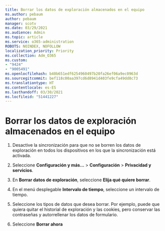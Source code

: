 ```yaml
---
title: Borrar los datos de exploración almacenados en el equipo
ms.author: pebaum
author: pebaum
manager: scotv
ms.date: 03/29/2021
ms.audience: Admin
ms.topic: article
ms.service: o365-administration
ROBOTS: NOINDEX, NOFOLLOW
localization_priority: Priority
ms.collection: Adm_O365
ms.custom:
- "9424"
- "9005491"
ms.openlocfilehash: b40b651edf6254960497b20fa26ef06a9ec0963d
ms.sourcegitcommit: bef118c00aa397cd6d8941d403fe9cfa49dd8c73
ms.translationtype: HT
ms.contentlocale: es-ES
ms.lasthandoff: 03/30/2021
ms.locfileid: "51441227"
---
```

# <a name="clear-the-browsing-data-stored-on-your-computer"></a>Borrar los datos de exploración almacenados en el equipo

1. Desactive la sincronización para que no se borren los datos de exploración en todos los dispositivos en los que la sincronización está activada.

1. Seleccione **Configuración y más...** > **Configuración** > **Privacidad y servicios**.

1. En **Borrar datos de exploración**, seleccione **Elija qué quiere borrar**.

1. En el menú desplegable **Intervalo de tiempo**, seleccione un intervalo de tiempo.

1. Seleccione los tipos de datos que desea borrar. Por ejemplo, puede que quiera quitar el historial de exploración y las cookies, pero conservar las contraseñas y autorrellenar los datos de formulario.

1. Seleccione **Borrar ahora**
